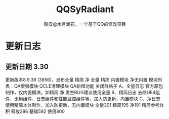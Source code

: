 <h1 align="center" style="font-weight: bold">
  QQSyRadiant
</h1>

<p align="center">
  酷安@水月澜花，一个基于QQ的修改项目
</p>

# 更新日志

## 更新日期 3.30

更新版本8.9.38 (3856)，发布全量 精简 净
全量 精简 内置模块 净无内置
模块列表：QA增强模块 QCLE清理模块 
QA新增功能 关闭群帖子
A、全量日志 官方原包制作，仅内置模块，如精简 净 发生BUG建议使用全量
B、精简日志 去除UE4组件、无用组件、日志组件和性能监控组件等，加入防更新，内置模块
C、净日志 使用精简本体制作，加入防更新，无内置模块
全量301 精简195 净191
精简参考体积 释放286 基础592 使用800
